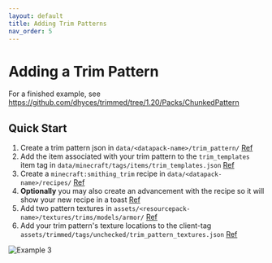 ```yaml
---
layout: default
title: Adding Trim Patterns
nav_order: 5
---
```


# Adding a Trim Pattern
For a finished example, see https://github.com/dhyces/trimmed/tree/1.20/Packs/ChunkedPattern

## Quick Start

1. Create a trim pattern json in `data/<datapack-name>/trim_pattern/` [Ref](https://github.com/dhyces/trimmed/blob/dev/1.20.5/example_packs/ChunkedPattern/data/chunkedpattern/trim_pattern/chunked.json)
2. Add the item associated with your trim pattern to the `trim_templates` item tag in `data/minecraft/tags/items/trim_templates.json` [Ref](https://github.com/dhyces/trimmed/blob/dev/1.20.5/example_packs/ChunkedPattern/data/minecraft/tags/items/trim_templates.json)
3. Create a `minecraft:smithing_trim` recipe in `data/<datapack-name>/recipes/` [Ref](https://github.com/dhyces/trimmed/blob/dev/1.20.5/example_packs/ChunkedPattern/data/chunkedpattern/recipes/chunked_grass_block_smithing_trim.json)
4. **Optionally** you may also create an advancement with the recipe so it will show your new recipe in a toast [Ref](https://github.com/dhyces/trimmed/blob/dev/1.20.5/example_packs/ChunkedPattern/data/chunkedpattern/advancements/recipes/combat/chunked_grass_block_smithing_trim.json)
5. Add two pattern textures in `assets/<resourcepack-name>/textures/trims/models/armor/` [Ref](https://github.com/dhyces/trimmed/tree/dev/1.20.5/example_packs/ChunkedPattern/assets/chunkedpattern/textures/trims/models/armor)
6. Add your trim pattern's texture locations to the client-tag `assets/trimmed/tags/unchecked/trim_pattern_textures.json` [Ref](https://github.com/dhyces/trimmed/blob/dev/1.20.5/example_packs/ChunkedPattern/assets/trimmed/tags/unchecked/trim_pattern_textures.json)

![Example 3](https://github.com/dhyces/trimmed/wiki/resources/example_3.png "Example of custom armor trim patterns being used in game without overriding each other")